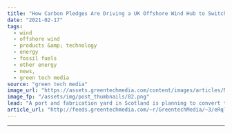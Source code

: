 ```yaml
---
title: "How Carbon Pledges Are Driving a UK Offshore Wind Hub to Switch to Green Hydrogen"
date: "2021-02-17"
tags: 
  - wind
  - offshore wind
  - products &amp; technology
  - energy
  - fossil fuels
  - other energy
  - news,
  - green tech media
source: "green tech media"
image_url: "https://assets.greentechmedia.com/content/images/articles/Nigg_Energy_Park_credit_Craig_Wallace_Creative_Commons.jpg"
image_fp: "/assets/img/post_thumbnails/82.png"
lead: "A port and fabrication yard in Scotland is planning to convert to green hydrogen as it looks to serve the carbon-conscious offshore wind sector. Global Energy Group’s (GEG) Nigg Energy Park has a storied history serving the oil and gas sector. But no ..."
article_url: "http://feeds.greentechmedia.com/~r/GreentechMedia/~3/eRqlkt4kFu4/u.k-offshore-wind-manufacturing-facility-to-run-on-green-hydrogen"
---
```


---
